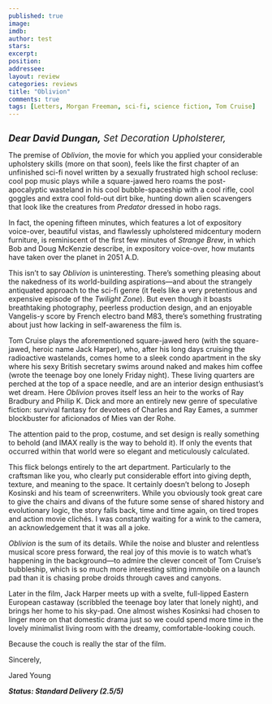 ```yaml
---
published: true
image: 
imdb: 
author: test 
stars: 
excerpt: 
position: 
addressee: 
layout: review
categories: reviews
title: "Oblivion"
comments: true
tags: [Letters, Morgan Freeman, sci-fi, science fiction, Tom Cruise]
---
```

<div><p><span class="full-image-block ssNonEditable"><a href="/letters/2013/4/19/oblivion.html"><img src="http://static.squarespace.com/static/5005f6bcc4aa41161b33e89e/5329cf1fe4b07c068ebf74de/5329cf1fe4b07c068ebf7820/1366464903687/oblivion-2.jpg" alt="" /></a></span></p>
<p><span style="font-size:110%;"><em style="font-size:120%;"><strong>Dear David Dungan,</strong> Set Decoration Upholsterer,</em></span></p>
<p>The premise of <em>Oblivion</em>, the movie for which you applied your considerable upholstery skills (more on that soon), feels like the first chapter of an unfinished sci-fi novel written by a sexually frustrated high school recluse: cool pop music plays while a square-jawed hero roams the post-apocalyptic wasteland in his cool bubble-spaceship with a cool rifle, cool goggles and extra cool fold-out dirt bike, hunting down alien scavengers that look like the creatures from <em>Predator</em> dressed in hobo rags.</p>
<p>In fact, the opening fifteen minutes, which features a lot of expository voice-over, beautiful vistas, and flawlessly upholstered midcentury modern furniture, is reminiscent of the first few minutes of <em>Strange Brew</em>, in which Bob and Doug McKenzie describe, in expository voice-over, how mutants have taken over the planet in 2051 A.D.&nbsp;</p>
<p>This isn&rsquo;t to say <em>Oblivion </em>is uninteresting. There&rsquo;s something pleasing about the nakedness of its world-building aspirations&mdash;and about the strangely antiquated approach to the sci-fi genre (it feels like a very pretentious and expensive episode of the <em>Twilight Zone</em>). But even though it boasts breathtaking photography, peerless production design, and an enjoyable Vangelis-y score by French electro band M83, there&rsquo;s something frustrating about just how lacking in self-awareness the film is.</p>
<p>Tom Cruise plays the aforementioned square-jawed hero (with the square-jawed, heroic name Jack Harper), who, after his long days cruising the radioactive wastelands, comes home to a sleek condo apartment in the sky where his sexy British secretary swims around naked and makes him coffee (wrote the teenage boy one lonely Friday night). These living quarters are perched at the top of a space needle, and are an interior design enthusiast&rsquo;s wet dream. Here <em>Oblivion</em> proves itself less an heir to the works of Ray Bradbury and Philip K. Dick and more an entirely new genre of speculative fiction: survival fantasy for devotees of Charles and Ray Eames, a summer blockbuster for aficionados of Mies van der Rohe.&nbsp;</p>
<p>The attention paid to the prop, costume, and set design is really something to behold (and IMAX really is the way to behold it). If only the events that occurred within that world were so elegant and meticulously calculated.&nbsp;</p>
<p>This flick belongs entirely to the art department. Particularly to the craftsman like you, who clearly put considerable effort into giving depth, texture, and meaning to the space. It certainly doesn&rsquo;t belong to Joseph Kosinski and his team of screenwriters. While you obviously took great care to give the chairs and divans of the future some sense of shared history and evolutionary logic, the story falls back, time and time again, on tired tropes and action movie clich&eacute;s. I was constantly waiting for a wink to the camera, an acknowledgement that it was all a joke.</p>
<p><em>Oblivion</em> is the sum of its details. While the noise and bluster and relentless musical score press forward, the real joy of this movie is to watch what&rsquo;s happening in the background&mdash;to admire the clever conceit of Tom Cruise&rsquo;s bubbleship, which is so much more interesting sitting immobile on a launch pad than it is chasing probe droids through caves and canyons.&nbsp;</p>
<p>Later in the film, Jack Harper meets up with a svelte, full-lipped Eastern European castaway (scribbled the teenage boy later that lonely night), and brings her home to his sky-pad. One almost wishes Kosinksi had chosen to linger more on that domestic drama just so we could spend more time in the lovely minimalist living room with the dreamy, comfortable-looking couch.&nbsp;</p>
<p>Because the couch is really the star of the film.&nbsp;</p>
<p>Sincerely,&nbsp;</p>
<p>Jared Young</p>
<p><strong><em>Status: Standard Delivery (2.5/5)&nbsp;</em></strong></p></div>
